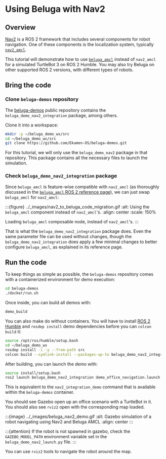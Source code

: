 # Using Beluga with Nav2

## Overview

[Nav2](https://docs.nav2.org/index.html) is a ROS 2 framework that includes several components for robot navigation. One of these components is the localization system, typically [`nav2_amcl`](https://github.com/ros-navigation/navigation2/tree/humble/nav2_amcl).

This tutorial will demonstrate how to use [`beluga_amcl`](../packages/beluga_amcl/docs/index.md) instead of `nav2_amcl` for a simulated TurtleBot 3 on ROS 2 Humble. You may also try Beluga on other supported ROS 2 versions, with different types of robots.

## Bring the code

### Clone `beluga-demos` repository

The [beluga-demos](https://github.com/Ekumen-OS/beluga-demos) public repository contains the `beluga_demo_nav2_integration` package, among others.

Clone it into a workspace:

```bash
mkdir -p ~/beluga_demo_ws/src
cd ~/beluga_demo_ws/src
git clone https://github.com/Ekumen-OS/beluga-demos.git
```

For this tutorial, we will only use the `beluga_demo_nav2` package in that repository. This package contains all the necessary files to launch the simulation.

### Check  `beluga_demo_nav2_integration` package

Since `beluga_amcl` is feature-wise compatible with `nav2_amcl` (as thoroughly discussed in the [`beluga_amcl` ROS 2 reference page](../packages/beluga_amcl/docs/ros2-reference.md)), we can just swap `beluga_amcl` for `nav2_amcl`:

:::{figure} ../_images/nav2_to_beluga_code_migration.gif
:alt: Using the `beluga_amcl` component instead of `nav2_amcl`'s.
:align: center
:scale: 150%

Loading `beluga_amcl` composable node, instead of `nav2_amcl`'s.
:::

That is what the `beluga_demo_nav2_integration` package does. Even the same parameter file can be used without changes, though the `beluga_demo_nav2_integration` does apply a few minimal changes to better configure `beluga_amcl`, as explained in its reference page.

## Run the code

To keep things as simple as possible, the `beluga-demos` repository comes with a containerized environment for demo execution:

```bash
cd beluga-demos
./docker/run.sh
```

Once inside, you can build all demos with:

```bash
demo_build
```

You can also make do without containers. You will have to install [ROS 2 Humble](https://docs.ros.org/en/humble/Installation/Ubuntu-Install-Debians.html) and `rosdep install` demo dependencies before you can `colcon build` it:

```bash
source /opt/ros/humble/setup.bash
cd ~/beluga_demo_ws
rosdep install -i -y --from-path src
colcon build --symlink-install --packages-up-to beluga_demo_nav2_integration
```

After building, you can launch the demo with:

```bash
source install/setup.bash
ros2 launch beluga_demo_nav2_integration demo_office_navigation.launch.py
```

This is equivalent to the `nav2_integration_demo` command that is available within the `beluga-demos` container.

You should see Gazebo open up an office scenario with a TurtleBot in it. You should also see `rviz2` open with the corresponding map loaded.

:::{image} ../_images/beluga_nav2_demo.gif
:alt: Gazebo simulation of a robot navigating using Nav2 and Beluga AMCL
:align: center
:::

:::{attention}
If the robot is not spawned in gazebo, check the `GAZEBO_MODEL_PATH` environment variable set in the `beluga_demo_nav2_launch.py` file.
:::

You can use `rviz2` tools to navigate the robot around the map.
